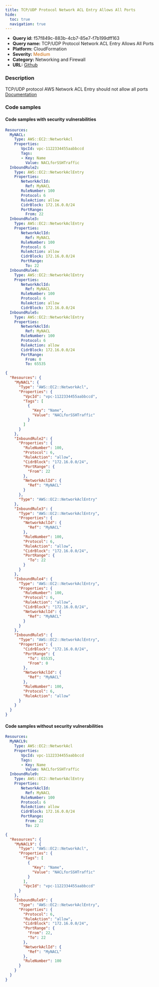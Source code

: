 ```yaml
---
title: TCP/UDP Protocol Network ACL Entry Allows All Ports
hide:
  toc: true
  navigation: true
---
```


<style>
  .highlight .hll {
    background-color: #ff171742;
  }
  .md-content {
    max-width: 1100px;
    margin: 0 auto;
  }
</style>

-   **Query id:** f57f849c-883b-4cb7-85e7-f7b199dff163
-   **Query name:** TCP/UDP Protocol Network ACL Entry Allows All Ports
-   **Platform:** CloudFormation
-   **Severity:** <span style="color:#C60">Medium</span>
-   **Category:** Networking and Firewall
-   **URL:** [Github](https://github.com/Checkmarx/kics/tree/master/assets/queries/cloudFormation/aws/tcp_or_udp_protocol_network_acl_entry_allows_all_ports)

### Description
TCP/UDP protocol AWS Network ACL Entry should not allow all ports<br>
[Documentation](https://docs.aws.amazon.com/AWSCloudFormation/latest/UserGuide/aws-resource-ec2-network-acl-entry.html#cfn-ec2-networkaclentry-portrange)

### Code samples
#### Code samples with security vulnerabilities
```yaml title="Positive test num. 1 - yaml file" hl_lines="33 18 29 49"
Resources:
  MyNACL:
    Type: AWS::EC2::NetworkAcl
    Properties:
       VpcId: vpc-1122334455aabbccd
       Tags:
       - Key: Name
         Value: NACLforSSHTraffic
  InboundRule2:
    Type: AWS::EC2::NetworkAclEntry
    Properties:
       NetworkAclId:
         Ref: MyNACL
       RuleNumber: 100
       Protocol: 6
       RuleAction: allow
       CidrBlock: 172.16.0.0/24
       PortRange:
         From: 22
  InboundRule3:
    Type: AWS::EC2::NetworkAclEntry
    Properties:
       NetworkAclId:
         Ref: MyNACL
       RuleNumber: 100
       Protocol: 6
       RuleAction: allow
       CidrBlock: 172.16.0.0/24
       PortRange:
         To: 22
  InboundRule4:
    Type: AWS::EC2::NetworkAclEntry
    Properties:
       NetworkAclId:
         Ref: MyNACL
       RuleNumber: 100
       Protocol: 6
       RuleAction: allow
       CidrBlock: 172.16.0.0/24
  InboundRule5:
    Type: AWS::EC2::NetworkAclEntry
    Properties:
       NetworkAclId:
         Ref: MyNACL
       RuleNumber: 100
       Protocol: 6
       RuleAction: allow
       CidrBlock: 172.16.0.0/24
       PortRange:
         From: 0
         To: 65535
```
```json title="Positive test num. 2 - json file" hl_lines="40 61 21 47"
{
  "Resources": {
    "MyNACL": {
      "Type": "AWS::EC2::NetworkAcl",
      "Properties": {
        "VpcId": "vpc-1122334455aabbccd",
        "Tags": [
          {
            "Key": "Name",
            "Value": "NACLforSSHTraffic"
          }
        ]
      }
    },
    "InboundRule2": {
      "Properties": {
        "RuleNumber": 100,
        "Protocol": 6,
        "RuleAction": "allow",
        "CidrBlock": "172.16.0.0/24",
        "PortRange": {
          "From": 22
        },
        "NetworkAclId": {
          "Ref": "MyNACL"
        }
      },
      "Type": "AWS::EC2::NetworkAclEntry"
    },
    "InboundRule3": {
      "Type": "AWS::EC2::NetworkAclEntry",
      "Properties": {
        "NetworkAclId": {
          "Ref": "MyNACL"
        },
        "RuleNumber": 100,
        "Protocol": 6,
        "RuleAction": "allow",
        "CidrBlock": "172.16.0.0/24",
        "PortRange": {
          "To": 22
        }
      }
    },
    "InboundRule4": {
      "Type": "AWS::EC2::NetworkAclEntry",
      "Properties": {
        "RuleNumber": 100,
        "Protocol": 6,
        "RuleAction": "allow",
        "CidrBlock": "172.16.0.0/24",
        "NetworkAclId": {
          "Ref": "MyNACL"
        }
      }
    },
    "InboundRule5": {
      "Type": "AWS::EC2::NetworkAclEntry",
      "Properties": {
        "CidrBlock": "172.16.0.0/24",
        "PortRange": {
          "To": 65535,
          "From": 0
        },
        "NetworkAclId": {
          "Ref": "MyNACL"
        },
        "RuleNumber": 100,
        "Protocol": 6,
        "RuleAction": "allow"
      }
    }
  }
}

```


#### Code samples without security vulnerabilities
```yaml title="Negative test num. 1 - yaml file"
Resources:
  MyNACL9:
    Type: AWS::EC2::NetworkAcl
    Properties:
       VpcId: vpc-1122334455aabbccd
       Tags:
       - Key: Name
         Value: NACLforSSHTraffic
  InboundRule9:
    Type: AWS::EC2::NetworkAclEntry
    Properties:
       NetworkAclId:
         Ref: MyNACL
       RuleNumber: 100
       Protocol: 6
       RuleAction: allow
       CidrBlock: 172.16.0.0/24
       PortRange:
         From: 22
         To: 22
```
```json title="Negative test num. 2 - json file"
{
  "Resources": {
    "MyNACL9": {
      "Type": "AWS::EC2::NetworkAcl",
      "Properties": {
        "Tags": [
          {
            "Key": "Name",
            "Value": "NACLforSSHTraffic"
          }
        ],
        "VpcId": "vpc-1122334455aabbccd"
      }
    },
    "InboundRule9": {
      "Type": "AWS::EC2::NetworkAclEntry",
      "Properties": {
        "Protocol": 6,
        "RuleAction": "allow",
        "CidrBlock": "172.16.0.0/24",
        "PortRange": {
          "From": 22,
          "To": 22
        },
        "NetworkAclId": {
          "Ref": "MyNACL"
        },
        "RuleNumber": 100
      }
    }
  }
}

```
